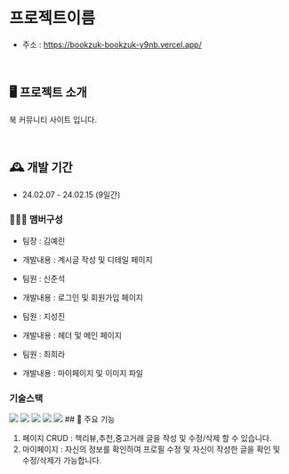 # 프로젝트이름

- 주소 : https://bookzuk-bookzuk-y9nb.vercel.app/

<br/>

## 🖥️ 프로젝트 소개

북 커뮤니티 사이트 입니다.

<br/>

## 🕰️ 개발 기간

- 24.02.07 - 24.02.15 (9일간)

### 🧑‍🤝‍🧑 맴버구성

- 팀장 : 김예린

- 개발내용 : 계시글 작성 및 디테일 페이지

- 팀원 : 신준석

- 개발내용 : 로그인 및 회원가입 페이지

- 팀원 : 지성진

- 개발내용 : 헤더 및 메인 페이지

- 팀원 : 최희라

- 개발내용 : 마이페이지 및 이미지 파일

### 기술스택

<img src="https://img.shields.io/badge/node.js-339933?style=for-the-badge&logo=Node.js&logoColor=white">
<img src="https://img.shields.io/badge/github-181717?style=for-the-badge&logo=github&logoColor=white">
<img src="https://img.shields.io/badge/git-F05032?style=for-the-badge&logo=git&logoColor=white">
<img src="https://img.shields.io/badge/express-000000?style=for-the-badge&logo=express&logoColor=white">
<img src="https://img.shields.io/badge/react-61DAFB?style=for-the-badge&logo=react&logoColor=black">
## 📌 주요 기능

1. 페이지 CRUD : 책리뷰,추천,중고거래 글을 작성 및 수정/삭제 할 수 있습니다.
2. 마이페이지 : 자신의 정보를 확인하여 프로필 수정 및 자신이 작성한 글을 확인 및 수정/삭제가 가능합니다.
